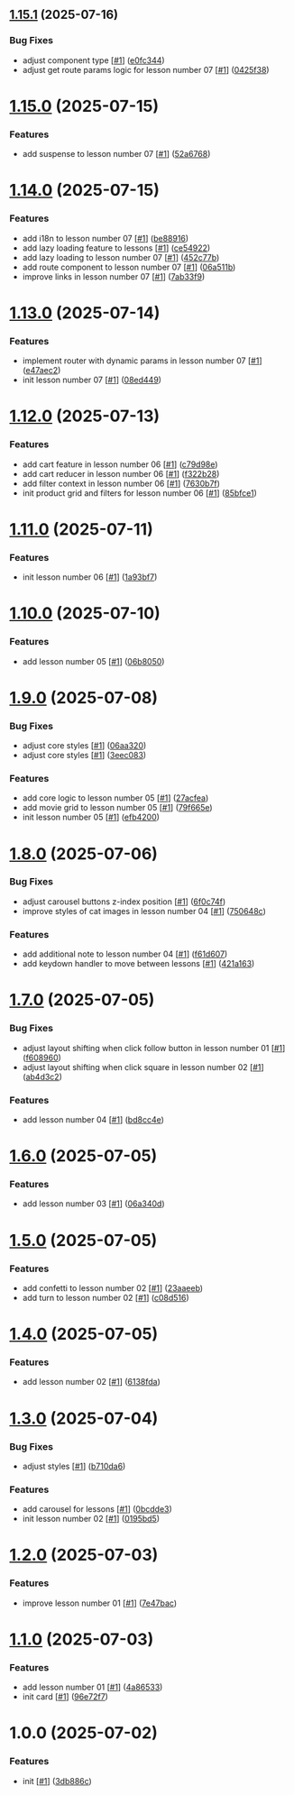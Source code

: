 ## [1.15.1](https://github.com/d3p1/midudev-react-course/compare/v1.15.0...v1.15.1) (2025-07-16)


### Bug Fixes

* adjust component type [[#1](https://github.com/d3p1/midudev-react-course/issues/1)] ([e0fc344](https://github.com/d3p1/midudev-react-course/commit/e0fc3446d4eacba61d95d4005d69c79d12deb757))
* adjust get route params logic for lesson number 07 [[#1](https://github.com/d3p1/midudev-react-course/issues/1)] ([0425f38](https://github.com/d3p1/midudev-react-course/commit/0425f384ba8c6d58754f21cd7f54c4ee8f1ae98f))

# [1.15.0](https://github.com/d3p1/midudev-react-course/compare/v1.14.0...v1.15.0) (2025-07-15)


### Features

* add suspense to lesson number 07 [[#1](https://github.com/d3p1/midudev-react-course/issues/1)] ([52a6768](https://github.com/d3p1/midudev-react-course/commit/52a6768b954c9e43cc450849c1149046fa027f0c))

# [1.14.0](https://github.com/d3p1/midudev-react-course/compare/v1.13.0...v1.14.0) (2025-07-15)


### Features

* add i18n to lesson number 07 [[#1](https://github.com/d3p1/midudev-react-course/issues/1)] ([be88916](https://github.com/d3p1/midudev-react-course/commit/be88916516e8ba453069e4484d41136fb3fb90b5))
* add lazy loading feature to lessons [[#1](https://github.com/d3p1/midudev-react-course/issues/1)] ([ce54922](https://github.com/d3p1/midudev-react-course/commit/ce5492262419fd4b732361ffbf83623b0736d0a3))
* add lazy loading to lesson number 07 [[#1](https://github.com/d3p1/midudev-react-course/issues/1)] ([452c77b](https://github.com/d3p1/midudev-react-course/commit/452c77b976972eee22996dc39bad7a3f9a5459b9))
* add route component to lesson number 07 [[#1](https://github.com/d3p1/midudev-react-course/issues/1)] ([06a511b](https://github.com/d3p1/midudev-react-course/commit/06a511b92cdffda2008ddf83f8f9d01725c0681c))
* improve links in lesson number 07 [[#1](https://github.com/d3p1/midudev-react-course/issues/1)] ([7ab33f9](https://github.com/d3p1/midudev-react-course/commit/7ab33f9859b4eb230895b62a594fec96dbb93c4d))

# [1.13.0](https://github.com/d3p1/midudev-react-course/compare/v1.12.0...v1.13.0) (2025-07-14)


### Features

* implement router with dynamic params in lesson number 07 [[#1](https://github.com/d3p1/midudev-react-course/issues/1)] ([e47aec2](https://github.com/d3p1/midudev-react-course/commit/e47aec2bca4f3a4e2082156a92206e82bf52acad))
* init lesson number 07 [[#1](https://github.com/d3p1/midudev-react-course/issues/1)] ([08ed449](https://github.com/d3p1/midudev-react-course/commit/08ed449d1bb68701aca971a423e02aebd77cd9e9))

# [1.12.0](https://github.com/d3p1/midudev-react-course/compare/v1.11.0...v1.12.0) (2025-07-13)


### Features

* add cart feature in lesson number 06 [[#1](https://github.com/d3p1/midudev-react-course/issues/1)] ([c79d98e](https://github.com/d3p1/midudev-react-course/commit/c79d98e930a15ab69576da05205e64bbb5860dd2))
* add cart reducer in lesson number 06 [[#1](https://github.com/d3p1/midudev-react-course/issues/1)] ([f322b28](https://github.com/d3p1/midudev-react-course/commit/f322b28015323df5c2770cbc254400c39ebc1c70))
* add filter context in lesson number 06 [[#1](https://github.com/d3p1/midudev-react-course/issues/1)] ([7630b7f](https://github.com/d3p1/midudev-react-course/commit/7630b7f4f30a88868a7daf5492dbdfd0faa8195d))
* init product grid and filters for lesson number 06 [[#1](https://github.com/d3p1/midudev-react-course/issues/1)] ([85bfce1](https://github.com/d3p1/midudev-react-course/commit/85bfce1267a78cfe7a44cd30c57b3c6706b5eb0d))

# [1.11.0](https://github.com/d3p1/midudev-react-course/compare/v1.10.0...v1.11.0) (2025-07-11)


### Features

* init lesson number 06 [[#1](https://github.com/d3p1/midudev-react-course/issues/1)] ([1a93bf7](https://github.com/d3p1/midudev-react-course/commit/1a93bf7e499f2efdd1d0baf2e8efa2048a21ebf2))

# [1.10.0](https://github.com/d3p1/midudev-react-course/compare/v1.9.0...v1.10.0) (2025-07-10)


### Features

* add lesson number 05 [[#1](https://github.com/d3p1/midudev-react-course/issues/1)] ([06b8050](https://github.com/d3p1/midudev-react-course/commit/06b80509c3d785c4f964e1812da4a21f4a2c21f2))

# [1.9.0](https://github.com/d3p1/midudev-react-course/compare/v1.8.0...v1.9.0) (2025-07-08)


### Bug Fixes

* adjust core styles [[#1](https://github.com/d3p1/midudev-react-course/issues/1)] ([06aa320](https://github.com/d3p1/midudev-react-course/commit/06aa320ef8ad956400088fdd151552729160def6))
* adjust core styles [[#1](https://github.com/d3p1/midudev-react-course/issues/1)] ([3eec083](https://github.com/d3p1/midudev-react-course/commit/3eec08344aab2df3d3d596a5adf286212fdaa1b6))


### Features

* add core logic to lesson number 05 [[#1](https://github.com/d3p1/midudev-react-course/issues/1)] ([27acfea](https://github.com/d3p1/midudev-react-course/commit/27acfea01c7a16322a8ad911f11151a22d39b007))
* add movie grid to lesson number 05 [[#1](https://github.com/d3p1/midudev-react-course/issues/1)] ([79f665e](https://github.com/d3p1/midudev-react-course/commit/79f665eb9ab59dc3114cddb82d0e6b914a447e1e))
* init lesson number 05 [[#1](https://github.com/d3p1/midudev-react-course/issues/1)] ([efb4200](https://github.com/d3p1/midudev-react-course/commit/efb4200e2c1d6fd0dc1eec59e7eec5956714c444))

# [1.8.0](https://github.com/d3p1/midudev-react-course/compare/v1.7.0...v1.8.0) (2025-07-06)


### Bug Fixes

* adjust carousel buttons z-index position [[#1](https://github.com/d3p1/midudev-react-course/issues/1)] ([6f0c74f](https://github.com/d3p1/midudev-react-course/commit/6f0c74faf5274b42896d18b8eba97164bfd08951))
* improve styles of cat images in lesson number 04 [[#1](https://github.com/d3p1/midudev-react-course/issues/1)] ([750648c](https://github.com/d3p1/midudev-react-course/commit/750648c02844891ba05acc2b52d1e14bddda6b70))


### Features

* add additional note to lesson number 04 [[#1](https://github.com/d3p1/midudev-react-course/issues/1)] ([f61d607](https://github.com/d3p1/midudev-react-course/commit/f61d607a42d020bdfddb9cb1ed5c980994f7053a))
* add keydown handler to move between lessons [[#1](https://github.com/d3p1/midudev-react-course/issues/1)] ([421a163](https://github.com/d3p1/midudev-react-course/commit/421a1639e673b11284d6bef8f7febbe845058478))

# [1.7.0](https://github.com/d3p1/midudev-react-course/compare/v1.6.0...v1.7.0) (2025-07-05)


### Bug Fixes

* adjust layout shifting when click follow button in lesson number 01 [[#1](https://github.com/d3p1/midudev-react-course/issues/1)] ([f608960](https://github.com/d3p1/midudev-react-course/commit/f6089606c4c571651c963bef53d8ae6b4ec20eca))
* adjust layout shifting when click square in lesson number 02 [[#1](https://github.com/d3p1/midudev-react-course/issues/1)] ([ab4d3c2](https://github.com/d3p1/midudev-react-course/commit/ab4d3c252a5bee21f4fea0ab910bf7585a839cd8))


### Features

* add lesson number 04 [[#1](https://github.com/d3p1/midudev-react-course/issues/1)] ([bd8cc4e](https://github.com/d3p1/midudev-react-course/commit/bd8cc4e85b91c31d3fcde51e2b1847e5e14ea6eb))

# [1.6.0](https://github.com/d3p1/midudev-react-course/compare/v1.5.0...v1.6.0) (2025-07-05)


### Features

* add lesson number 03 [[#1](https://github.com/d3p1/midudev-react-course/issues/1)] ([06a340d](https://github.com/d3p1/midudev-react-course/commit/06a340daf39aa478b6a6a6b02ae98229471f9913))

# [1.5.0](https://github.com/d3p1/midudev-react-course/compare/v1.4.0...v1.5.0) (2025-07-05)


### Features

* add confetti to lesson number 02 [[#1](https://github.com/d3p1/midudev-react-course/issues/1)] ([23aaeeb](https://github.com/d3p1/midudev-react-course/commit/23aaeeb8bd4f8eccce90f0d8b627cf6714a24168))
* add turn to lesson number 02 [[#1](https://github.com/d3p1/midudev-react-course/issues/1)] ([c08d516](https://github.com/d3p1/midudev-react-course/commit/c08d5169290e1a3e2bf3428ef0bff1f047d9e861))

# [1.4.0](https://github.com/d3p1/midudev-react-course/compare/v1.3.0...v1.4.0) (2025-07-05)


### Features

* add lesson number 02 [[#1](https://github.com/d3p1/midudev-react-course/issues/1)] ([6138fda](https://github.com/d3p1/midudev-react-course/commit/6138fdabd050040fc4e43185ce7bdf4e9f5ec119))

# [1.3.0](https://github.com/d3p1/midudev-react-course/compare/v1.2.0...v1.3.0) (2025-07-04)


### Bug Fixes

* adjust styles [[#1](https://github.com/d3p1/midudev-react-course/issues/1)] ([b710da6](https://github.com/d3p1/midudev-react-course/commit/b710da673ae641100aab79808be4981cb0c98195))


### Features

* add carousel for lessons [[#1](https://github.com/d3p1/midudev-react-course/issues/1)] ([0bcdde3](https://github.com/d3p1/midudev-react-course/commit/0bcdde323a0ccf240174b1bbc0eaae26a56b09f8))
* init lesson number 02 [[#1](https://github.com/d3p1/midudev-react-course/issues/1)] ([0195bd5](https://github.com/d3p1/midudev-react-course/commit/0195bd5eeb547519b31950b593f2531ac67d2b32))

# [1.2.0](https://github.com/d3p1/midudev-react-course/compare/v1.1.0...v1.2.0) (2025-07-03)


### Features

* improve lesson number 01 [[#1](https://github.com/d3p1/midudev-react-course/issues/1)] ([7e47bac](https://github.com/d3p1/midudev-react-course/commit/7e47bac6271b7c68b190b71ce7c30153fd92310b))

# [1.1.0](https://github.com/d3p1/midudev-react-course/compare/v1.0.0...v1.1.0) (2025-07-03)


### Features

* add lesson number 01 [[#1](https://github.com/d3p1/midudev-react-course/issues/1)] ([4a86533](https://github.com/d3p1/midudev-react-course/commit/4a865339bdc1b39ca477d1dc21750ec37773e833))
* init card [[#1](https://github.com/d3p1/midudev-react-course/issues/1)] ([96e72f7](https://github.com/d3p1/midudev-react-course/commit/96e72f7db8d1efd129ac0ade9a2f2765aee9a4fb))

# 1.0.0 (2025-07-02)


### Features

* init [[#1](https://github.com/d3p1/midudev-react-course/issues/1)] ([3db886c](https://github.com/d3p1/midudev-react-course/commit/3db886cb0bdc849a1589003a4f42a0a8d45dc52b))
